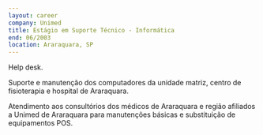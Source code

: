```yaml
---
layout: career
company: Unimed
title: Estágio em Suporte Técnico - Informática
end: 06/2003
location: Araraquara, SP
---
```


Help desk.

Suporte e manutenção dos computadores da unidade matriz, centro de fisioterapia e hospital de Araraquara.

Atendimento aos consultórios dos médicos de Araraquara e região afiliados a Unimed de Araraquara para manutenções básicas e substituição de equipamentos POS.
